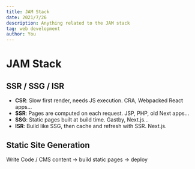 ```yaml
---
title: JAM Stack
date: 2021/7/26
description: Anything related to the JAM stack
tag: web development
author: You
---
```


# JAM Stack

## SSR / SSG / ISR

- **CSR**: Slow first render, needs JS execution. CRA, Webpacked React apps...
- **SSR**: Pages are computed on each request. JSP, PHP, old Next apps...
- **SSG**: Static pages built at build time. Gastby, Next.js...
- **ISR**: Build like SSG, then cache and refresh with SSR. Next.js.

## Static Site Generation

Write Code / CMS content -> build static pages -> deploy
